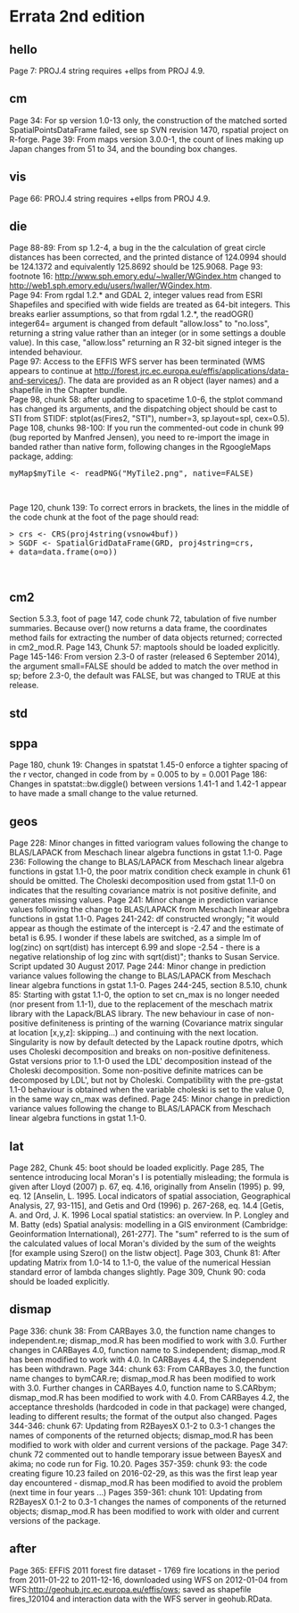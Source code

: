# Errata 2nd edition
## hello
Page 7: PROJ.4 string requires +ellps from PROJ 4.9.
## cm
Page 34: For sp version 1.0-13 only, the construction of the matched sorted
SpatialPointsDataFrame failed, see sp SVN revision 1470, rspatial project on
R-forge.
Page 39: From maps version 3.0.0-1, the count of lines making up Japan changes from 51 to 34, and the bounding box changes.
## vis
Page 66: PROJ.4 string requires +ellps from PROJ 4.9.
## die
Page 88-89: From sp 1.2-4, a bug in the the calculation of great circle distances has been corrected, and the printed distance of 124.0994 should be 124.1372 and equivalently 125.8692 should be 125.9068.
Page 93: footnote 16: http://www.sph.emory.edu/~lwaller/WGindex.htm changed to http://web1.sph.emory.edu/users/lwaller/WGindex.htm. <br>
Page 94: From rgdal 1.2.\* and GDAL 2, integer values read from ESRI Shapefiles and specified with wide fields are treated as 64-bit integers. This breaks earlier assumptions, so that from rgdal 1.2.\*, the readOGR() integer64= argument is changed from default "allow.loss" to "no.loss", returning a string value rather than an integer (or in some settings a double value). In this case, "allow.loss" returning an R 32-bit signed integer is the intended behaviour.<br>
Page 97: Access to the EFFIS WFS server has been terminated (WMS appears to
continue at http://forest.jrc.ec.europa.eu/effis/applications/data-and-services/). The data are provided as an R object (layer names) and a shapefile in the Chapter bundle.<br>
Page 98, chunk 58: after updating to spacetime 1.0-6, the stplot command has
changed its arguments, and the dispatching object should be cast to STI from
STIDF: stplot(as(Fires2, "STI"), number=3, sp.layout=spl, cex=0.5).<br>
Page 108, chunks 98-100: If you run the commented-out code in chunk 99 (bug
reported by Manfred Jensen), you need to re-import the image in banded rather 
than native form, following changes in the RgoogleMaps package, adding:
<pre>
myMap$myTile <- readPNG("MyTile2.png", native=FALSE)
</pre><br>
Page 120, chunk 139: To correct errors in brackets, the lines in the middle of 
the code chunk at the foot of the page should read:<br>
<pre>
> crs <- CRS(proj4string(vsnow4buf))
> SGDF <- SpatialGridDataFrame(GRD, proj4string=crs,
+ data=data.frame(o=o))
</pre>
<br>

## cm2
Section 5.3.3, foot of page 147, code chunk 72, tabulation of five number summaries. Because over() now returns a data frame, the coordinates method fails for extracting the number of data objects returned; corrected in cm2_mod.R.
Page 143, Chunk 57: maptools should be loaded explicitly.
Page 145-146: From version 2.3-0 of raster (released 6 September 2014), the argument small=FALSE should be added to match the over method in sp; before 2.3-0, the default was FALSE, but was changed to TRUE at this release.
## std
## sppa
Page 180, chunk 19: Changes in spatstat 1.45-0 enforce a tighter spacing of the r vector, changed in code from by = 0.005 to by = 0.001
Page 186: Changes in spatstat::bw.diggle() between versions 1.41-1 and 1.42-1 appear to have made a small change to the value returned.
## geos
Page 228: Minor changes in fitted variogram values following the change to BLAS/LAPACK from Meschach linear algebra functions in gstat 1.1-0.
Page 236: Following the change to BLAS/LAPACK from Meschach linear algebra functions in gstat 1.1-0, the poor matrix condition check example in chunk 61 should be omitted. The Choleski decomposition used from gstat 1.1-0 on indicates that the resulting covariance matrix is not positive definite, and generates missing values.
Page 241: Minor change in prediction variance values following the change to BLAS/LAPACK from Meschach linear algebra functions in gstat 1.1-0.
Pages 241-242: df constructed wrongly; "it would appear as though the estimate of the intercept is -2.47 and the estimate of beta1 is 6.95.  I wonder if these labels are switched, as a simple lm of log(zinc) on sqrt(dist) has intercept 6.99 and slope -2.54 - there is a negative relationship of log zinc with sqrt(dist)"; thanks to Susan Service. Script updated 30 August 2017.
Page 244: Minor change in prediction variance values following the change to BLAS/LAPACK from Meschach linear algebra functions in gstat 1.1-0.
Pages 244-245, section 8.5.10, chunk 85: Starting with gstat 1.1-0, the option to set cn\_max is no longer needed (nor present from 1.1-1), due to the replacement of the meschach matrix library with the Lapack/BLAS library. The new behaviour in case of non-positive definiteness is printing of the warning (Covariance matrix singular at location [x,y,z]: skipping...) and continuing with the next location. Singularity is now by default detected by the Lapack routine dpotrs, which uses Choleski decomposition and breaks on non-positive definiteness. Gstat versions prior to 1.1-0 used the LDL' decomposition instead of the Choleski decomposition. Some non-positive definite matrices can be decomposed by LDL', but not by Choleski. Compatibility with the pre-gstat 1.1-0 behaviour is obtained when the variable choleski is set to the value 0, in the same way cn\_max was defined.
Page 245: Minor change in prediction variance values following the change to BLAS/LAPACK from Meschach linear algebra functions in gstat 1.1-0.

## lat
Page 282, Chunk 45: boot should be loaded explicitly.
Page 285, The sentence introducing local Moran's I is potentially misleading; the formula is given after Lloyd (2007) p. 67, eq. 4.16, originally from Anselin (1995) p. 99, eq. 12 [Anselin, L. 1995. Local indicators of spatial association, Geographical Analysis, 27, 93-115], and Getis and Ord (1996) p. 267-268, eq. 14.4 [Getis, A. and Ord, J. K. 1996 Local spatial statistics: an overview. In P. Longley and M. Batty (eds) Spatial analysis: modelling in a GIS environment (Cambridge: Geoinformation International), 261-277]. The "sum" referred to is the sum of the calculated values of local Moran's divided by the sum of the weights [for example using Szero() on the listw object].
Page 303, Chunk 81: After updating Matrix from 1.0-14 to 1.1-0, the value of
the numerical Hessian standard error of lambda changes slightly.
Page 309, Chunk 90: coda should be loaded explicitly.
## dismap
Page 336: chunk 38: From CARBayes 3.0, the function name changes to
independent.re; dismap_mod.R has been modified to work with 3.0. Further
changes in CARBayes 4.0, function name to S.independent; dismap_mod.R 
has been modified to work with 4.0. In CARBayes 4.4, the S.independent has been withdrawn.
Page 344: chunk 63: From CARBayes 3.0, the function name changes to
bymCAR.re; dismap_mod.R has been modified to work with 3.0. Further
changes in CARBayes 4.0, function name to S.CARbym; dismap_mod.R 
has been modified to work with 4.0. From CARBayes 4.2, the acceptance 
thresholds (hardcoded in code in that package) were changed, leading to 
different results; the format of the output also changed.
Pages 344-346: chunk 67: Updating from R2BayesX 0.1-2 to 0.3-1 changes the
names of components of the returned objects; dismap_mod.R has been modified to
work with older and current versions of the package. 
Page 347: chunk 72 commented out to handle temporary issue between BayesX and akima; no code run for Fig. 10.20.
Pages 357-359: chunk 93: the code creating figure 10.23 failed on 2016-02-29, as this was the first leap year day encountered - dismap_mod.R has been modified to avoid the problem (next time in four years ...)
Pages 359-361: chunk 101: Updating from R2BayesX 0.1-2 to 0.3-1 changes the
names of components of the returned objects; dismap_mod.R has been modified to
work with older and current versions of the package. 
## after
Page 365: EFFIS 2011 forest fire dataset - 1769 fire locations in the period
from 2011-01-22 to 2011-12-16, downloaded using WFS on 2012-01-04 from
WFS:http://geohub.jrc.ec.europa.eu/effis/ows; saved as shapefile fires_120104
and interaction data with the WFS server in geohub.RData.
<br>
